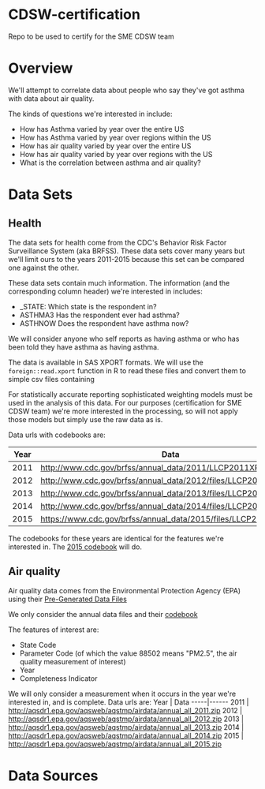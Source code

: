 # CDSW-certification
Repo to be used to certify for the SME CDSW team

# Overview
We'll attempt to correlate data about people who say they've got asthma with data about air quality.

The kinds of questions we're interested in include:
+ How has Asthma varied by year over the entire US
+ How has Asthma varied by year over regions within the US
+ How has air quality varied by year over the entire US
+ How has air quality varied by year over regions with the US
+ What is the correlation between asthma and air quality?

# Data Sets
## Health
The data sets for health come from the CDC's Behavior Risk Factor Surveillance System (aka BRFSS). These data sets cover many years but we'll limit ours to the years 2011-2015 because this set can be compared one against the other.

These data sets contain much information. The information (and the corresponding column header) we're interested in includes:
+ _STATE: Which state is the respondent in?
+ ASTHMA3 Has the respondent ever had asthma?
+ ASTHNOW Does the respondent have asthma now?

We will consider anyone who self reports as having asthma or who has been told they have asthma as having asthma.

The data is available in SAS XPORT formats. We will use the `foreign::read.xport` function in R to read these files and convert them to simple csv files containing 

For statistically accurate reporting sophisticated weighting models must be used in the analysis of this data. For our purposes (certification for SME CDSW team) we're more interested in the processing, so will not apply those models but simply use the raw data as is.

Data urls with codebooks are:

Year | Data 
-----|-----------------
2011 | http://www.cdc.gov/brfss/annual_data/2011/LLCP2011XPT.zip 
2012 | http://www.cdc.gov/brfss/annual_data/2012/files/LLCP2012XPT.ZIP 
2013 | http://www.cdc.gov/brfss/annual_data/2013/files/LLCP2013XPT.ZIP 
2014 | http://www.cdc.gov/brfss/annual_data/2014/files/LLCP2014XPT.ZIP 
2015 | https://www.cdc.gov/brfss/annual_data/2015/files/LLCP2015XPT.zip

The codebooks for these years are identical for the features we're interested in. The [2015 codebook](https://www.cdc.gov/brfss/annual_data/2015/pdf/codebook15_llcp.pdf) will do.

## Air quality
Air quality data comes from the Environmental Protection Agency (EPA) using their [Pre-Generated Data Files](http://aqsdr1.epa.gov/aqsweb/aqstmp/airdata/download_files.html)

We only consider the annual data files and their [codebook](http://aqsdr1.epa.gov/aqsweb/aqstmp/airdata/FileFormats.html#_annual_summary_files)

The features of interest are:
+ State Code
+ Parameter Code (of which the value 88502 means "PM2.5", the air quality measurement of interest)
+ Year
+ Completeness Indicator

We will only consider a measurement when it occurs in the year we're interested in, and is complete.
Data urls are:
Year | Data
-----|------
2011 | http://aqsdr1.epa.gov/aqsweb/aqstmp/airdata/annual_all_2011.zip
2012 | http://aqsdr1.epa.gov/aqsweb/aqstmp/airdata/annual_all_2012.zip
2013 | http://aqsdr1.epa.gov/aqsweb/aqstmp/airdata/annual_all_2013.zip
2014 | http://aqsdr1.epa.gov/aqsweb/aqstmp/airdata/annual_all_2014.zip
2015 | http://aqsdr1.epa.gov/aqsweb/aqstmp/airdata/annual_all_2015.zip

# Data Sources
